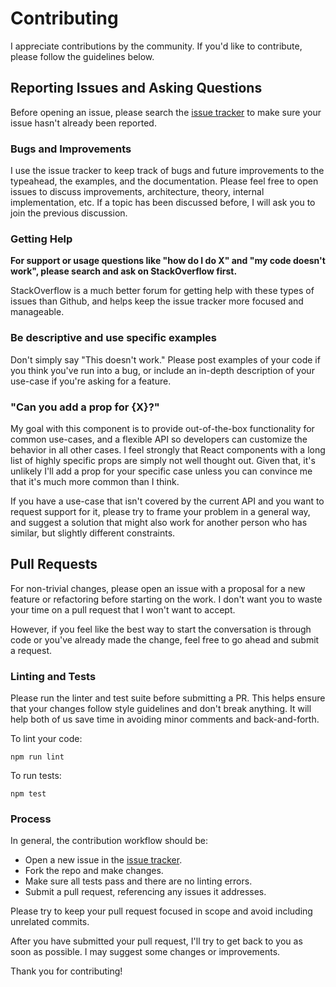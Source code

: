 # Contributing

I appreciate contributions by the community. If you'd like to contribute, please follow the guidelines below.

## Reporting Issues and Asking Questions
Before opening an issue, please search the [issue tracker](https://github.com/ericgio/react-bootstrap-typeahead/issues) to make sure your issue hasn't already been reported.

### Bugs and Improvements
I use the issue tracker to keep track of bugs and future improvements to the typeahead, the examples, and the documentation. Please feel free to open issues to discuss improvements, architecture, theory, internal implementation, etc. If a topic has been discussed before, I will ask you to join the previous discussion.

### Getting Help

**For support or usage questions like "how do I do X" and "my code doesn't work", please search and ask on StackOverflow first.**

StackOverflow is a much better forum for getting help with these types of issues than Github, and helps keep the issue tracker more focused and manageable.

### Be descriptive and use specific examples
Don't simply say "This doesn't work." Please post examples of your code if you think you've run into a bug, or include an in-depth description of your use-case if you're asking for a feature.

### "Can you add a prop for {X}?"
My goal with this component is to provide out-of-the-box functionality for common use-cases, and a flexible API so developers can customize the behavior in all other cases. I feel strongly that React components with a long list of highly specific props are simply not well thought out. Given that, it's unlikely I'll add a prop for your specific case unless you can convince me that it's much more common than I think.

If you have a use-case that isn't covered by the current API and you want to request support for it, please try to frame your problem in a general way, and suggest a solution that might also work for another person who has similar, but slightly different constraints.

## Pull Requests

For non-trivial changes, please open an issue with a proposal for a new feature or refactoring before starting on the work. I don't want you to waste your time on a pull request that I won't want to accept.

However, if you feel like the best way to start the conversation is through code or you've already made the change, feel free to go ahead and submit a request.

### Linting and Tests
Please run the linter and test suite before submitting a PR. This helps ensure that your changes follow style guidelines and don't break anything. It will help both of us save time in avoiding minor comments and back-and-forth.

To lint your code:
```
npm run lint
```

To run tests:
```
npm test
```

### Process
In general, the contribution workflow should be:

* Open a new issue in the [issue tracker](https://github.com/ericgio/react-bootstrap-typeahead/issues).
* Fork the repo and make changes.
* Make sure all tests pass and there are no linting errors.
* Submit a pull request, referencing any issues it addresses.

Please try to keep your pull request focused in scope and avoid including unrelated commits.

After you have submitted your pull request, I'll try to get back to you as soon as possible. I may suggest some changes or improvements.

Thank you for contributing!
